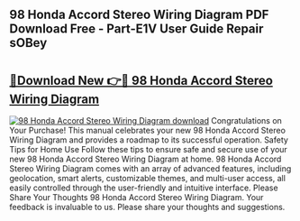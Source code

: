 ## 98 Honda Accord Stereo Wiring Diagram PDF Download Free - Part-E1V User Guide Repair sOBey

# <h2><a href="http://dfn12wp.blite.top/?on=98+Honda+Accord+Stereo+Wiring+Diagram">🔗Download New 👉🔴 98 Honda Accord Stereo Wiring Diagram</a></h2>

[![98 Honda Accord Stereo Wiring Diagram download](https://i.imgur.com/lujVjoI.png)](http://dfn12wp.blite.top/?on=98+Honda+Accord+Stereo+Wiring+Diagram)
Congratulations on Your Purchase! This manual celebrates your new 98 Honda Accord Stereo Wiring Diagram and provides a roadmap to its successful operation. Safety Tips for Home Use Follow these tips to ensure safe and secure use of your new 98 Honda Accord Stereo Wiring Diagram at home. 98 Honda Accord Stereo Wiring Diagram comes with an array of advanced features, including geolocation, smart alerts, customizable themes, and multi-user access, all easily controlled through the user-friendly and intuitive interface. Please Share Your Thoughts 98 Honda Accord Stereo Wiring Diagram. Your feedback is invaluable to us. Please share your thoughts and suggestions.
